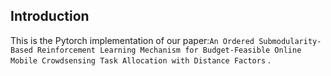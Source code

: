 ## Introduction

This is the Pytorch implementation of our paper:`An Ordered Submodularity-Based Reinforcement
Learning Mechanism for Budget-Feasible Online
Mobile Crowdsensing Task Allocation with
Distance Factors` .
